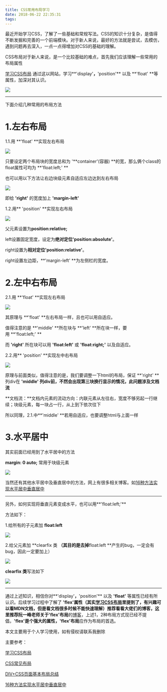 ```yaml
---
title: CSS常用布局学习
date: 2018-06-22 22:35:31
tags:
---
```

最近开始学习CSS，了解了一些基础和常规写法。CSS的知识十分复杂，是值得不断发掘和完善的一个前端模块。对于新人来说，最好的方法就是尝试，去模仿，遇到问题再去深入，一点一点得增加对CSS的基础的理解。

CSS布局对于新人来说，是一个比较基础的难点，首先我们应该理解一些常用的布局属性

[学习CSS布局](http://zh.learnlayout.com/) 通过这以网站，学习**'display'**，**'position'** 以及 **'float' **等属性，加深对其认识。

![](https://upload-images.jianshu.io/upload_images/7094266-da5183cded1d63d5.jpg?imageMogr2/auto-orient/strip%7CimageView2/2/w/1240)

* * *

下面介绍几种常用的布局方法

# 1.左右布局

1.1.用 **'float' **实现左右布局

![](https://upload-images.jianshu.io/upload_images/7094266-36b825766bb976e4.jpg?imageMogr2/auto-orient/strip%7CimageView2/2/w/1240)

只要设定两个布局块的宽度总和为 '**container'(容器) **的宽，那么俩个class的float属性可均为 **'float:left;' **

也可以用以下方法让右边块级元素自适应左边达到左右布局

![](https://upload-images.jianshu.io/upload_images/7094266-95e2ada432bbbcee.jpg?imageMogr2/auto-orient/strip%7CimageView2/2/w/1240)

即给 **'right'** 的宽度加上 **'margin-left'**

1.2.用** 'position' **实现左右布局

![](https://upload-images.jianshu.io/upload_images/7094266-5711c22ce85c4def.jpg?imageMogr2/auto-orient/strip%7CimageView2/2/w/1240)

父元素设置为**position:relative;**

left设置固定宽度，设定为**绝对定位'position:absolute'**。

right设置为**相对定位'position:relative'**。

right设置左边距，**'margin-left' **为左侧栏的宽度。

# 2.左中右布局

2.1.用 **'float' **实现左右布局

![](https://upload-images.jianshu.io/upload_images/7094266-4af2cbc2a81b81ff.jpg?imageMogr2/auto-orient/strip%7CimageView2/2/w/1240)

其原理与 **'float' **左右布局一样，且也可以用自适应。

值得注意的是 **'middle' **所在块与 **'left' **所在块一样，要用 **'float:left;' **

而 **'right'** 所在块可以用 **'float:left'** 或 **'float:right;'** 以及自适应。

2.2.用** 'position' **实现左中右布局

![](https://upload-images.jianshu.io/upload_images/7094266-83bd3380ae9c53c6.jpg?imageMogr2/auto-orient/strip%7CimageView2/2/w/1240)

原理与前面类似，值得注意的是，我们要调整一下html的布局，保证 **'right' **列div在 **'middle' **列div前，不然会出现第三块换行显示的情况，此问题涉及**文档流**

**文档流：**文档内元素的流动方向：内联元素从左往右，宽度不够另起一行继续；块级元素，每一块占一行，从上到下依次往下

所以同理，2.1.中**'middle' **若用自适应，也要调整html与上面一样

# 3.水平居中

其实前面已经用到了水平居中的方法

**margin: 0 auto;** 常用于块级元素

![](https://upload-images.jianshu.io/upload_images/7094266-467bc19891cc934f.jpg?imageMogr2/auto-orient/strip%7CimageView2/2/w/1240)

当然还有其他水平居中及垂直居中的方法，网上有很多相关博客。如[16种方法实现水平居中垂直居中](http://louiszhai.github.io/2016/03/12/css-center/)

* * *

另外，如何实现将垂直元素变成水平，也可以用**'float:left;'**

方法如下：

1.给所有的子元素加 **float:left**

![](https://upload-images.jianshu.io/upload_images/7094266-ef4aadee77723993.jpg?imageMogr2/auto-orient/strip%7CimageView2/2/w/1240)

2.给父元素加 **clearfix 类 **（其目的是去掉**float:left **产生的bug，一定会有bug，因此一定要加上）

![](https://upload-images.jianshu.io/upload_images/7094266-d7be5e5d7ed3302e.jpg?imageMogr2/auto-orient/strip%7CimageView2/2/w/1240)

**clearfix 类**写法如下

![](https://upload-images.jianshu.io/upload_images/7094266-0b746da3ed8fa6cb.jpg?imageMogr2/auto-orient/strip%7CimageView2/2/w/1240)

* * *

通过上述知识，相信你对**'display'**，**'position'** 以及 **'float'** 等属性已经有所认识。后续学习过程中了解了 **'flex'**属性（其实[学习CSS布局](https://link.zhihu.com/?target=http%3A//zh.learnlayout.com/toc.html)里提到了，有兴趣可以看MDN文档，但是看文档很多时候不能快速理解）推荐看看大佬们的博客，这里推荐阮一峰老师关于**'flex'布局**的[博客](http://www.ruanyifeng.com/blog/2015/07/flex-grammar.html)，上述1，2种布局方式现已经不提倡，**'flex'**是个强大的属性，**'flex'布局**应作为布局的首选。

本文主要用于个人学习使用，如有侵权请联系我删除

主要参考：

[学习CSS布局](http://zh.learnlayout.com/toc.html)

[CSS常见布局](https://leohxj.gitbooks.io/front-end-database/html-and-css-basic/css-layout.html)

[DIV+CSS页面基本布局总结](https://www.jianshu.com/p/c6673f8a6a5a)

[16种方法实现水平居中垂直居中](http://louiszhai.github.io/2016/03/12/css-center/)
